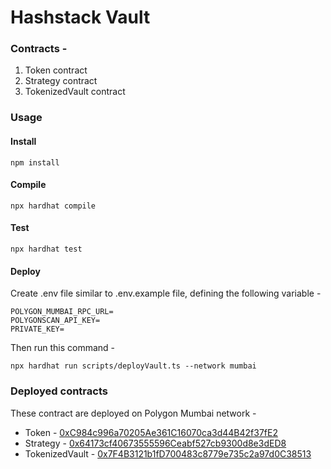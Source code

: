 # Hashstack Vault

### Contracts -
1. Token contract
2. Strategy contract
3. TokenizedVault contract

### Usage

#### Install 

```shell
npm install
```


#### Compile

```shell
npx hardhat compile
```

#### Test

```shell
npx hardhat test
```

#### Deploy

Create .env file similar to .env.example file, defining the following variable - 
```
POLYGON_MUMBAI_RPC_URL=
POLYGONSCAN_API_KEY=
PRIVATE_KEY=
```
Then run this command -
```shell
npx hardhat run scripts/deployVault.ts --network mumbai
```
### Deployed contracts
These contract are deployed on Polygon Mumbai network -
- Token - [0xC984c996a70205Ae361C16070ca3d44B42f37fE2](https://mumbai.polygonscan.com/address/0xc984c996a70205ae361c16070ca3d44b42f37fe2 "0xC984c996a70205Ae361C16070ca3d44B42f37fE2")
- Strategy - [0x64173cf40673555596Ceabf527cb9300d8e3dED8](https://mumbai.polygonscan.com/address/0x64173cf40673555596ceabf527cb9300d8e3ded8 "0x64173cf40673555596Ceabf527cb9300d8e3dED8")
- TokenizedVault - [0x7F4B3121b1fD700483c8779e735c2a97d0C38513](https://mumbai.polygonscan.com/address/0x7f4b3121b1fd700483c8779e735c2a97d0c38513 "0x7F4B3121b1fD700483c8779e735c2a97d0C38513")


